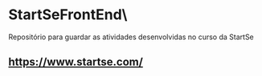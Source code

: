 # StartSeFrontEnd\
Repositório para guardar as atividades desenvolvidas no curso da StartSe            
## https://www.startse.com/


